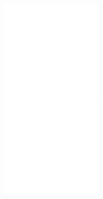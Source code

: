<p align="center">
  <img width="300" height="300" src="https://github.com/Metasins/Stats/blob/master/generated/overview.svg">
  <img width ="300" height="300" src="https://github.com/Metasins/Stats/blob/master/generated/languages.svg">
</p>

